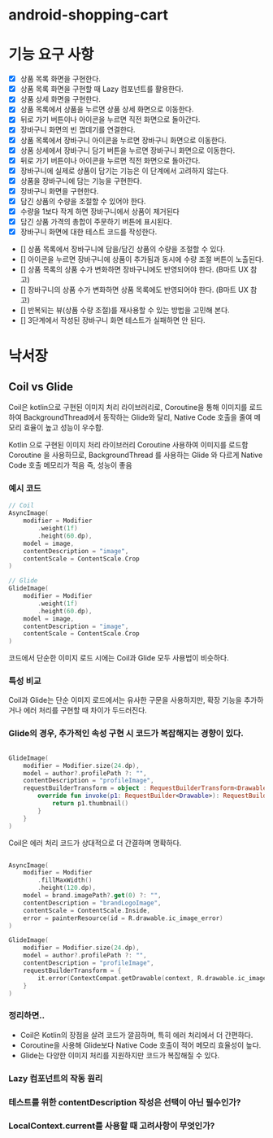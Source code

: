 # android-shopping-cart

# 기능 요구 사항

- [x] 상품 목록 화면을 구현한다.
- [x] 상품 목록 화면을 구현할 때 Lazy 컴포넌트를 활용한다.
- [x] 상품 상세 화면을 구현한다.
- [x] 상품 목록에서 상품을 누르면 상품 상세 화면으로 이동한다.
- [x] 뒤로 가기 버튼이나 아이콘을 누르면 직전 화면으로 돌아간다.
- [x] 장바구니 화면의 빈 껍데기를 연결한다.
- [x] 상품 목록에서 장바구니 아이콘을 누르면 장바구니 화면으로 이동한다.
- [x] 상품 상세에서 장바구니 담기 버튼을 누르면 장바구니 화면으로 이동한다.
- [x] 뒤로 가기 버튼이나 아이콘을 누르면 직전 화면으로 돌아간다.
- [x] 장바구니에 실제로 상품이 담기는 기능은 이 단계에서 고려하지 않는다.
- [x] 상품을 장바구니에 담는 기능을 구현한다.
- [x] 장바구니 화면을 구현한다.
- [x] 담긴 상품의 수량을 조절할 수 있어야 한다.
- [x] 수량을 1보다 작게 하면 장바구니에서 상품이 제거된다
- [x] 담긴 상품 가격의 총합이 주문하기 버튼에 표시된다.
- [x] 장바구니 화면에 대한 테스트 코드를 작성한다.
- [] 상품 목록에서 장바구니에 담을/담긴 상품의 수량을 조절할 수 있다.
- [] 아이콘을 누르면 장바구니에 상품이 추가됨과 동시에 수량 조절 버튼이 노출된다.
- [] 상품 목록의 상품 수가 변화하면 장바구니에도 반영되어야 한다. (B마트 UX 참고)
- [] 장바구니의 상품 수가 변화하면 상품 목록에도 반영되어야 한다. (B마트 UX 참고)
- [] 반복되는 뷰(상품 수량 조절)를 재사용할 수 있는 방법을 고민해 본다.
- [] 3단계에서 작성된 장바구니 화면 테스트가 실패하면 안 된다.

# 낙서장

## Coil vs Glide

Coil은 kotlin으로 구현된 이미지 처리 라이브러리로, Coroutine을 통해 이미지를 로드하여 
BackgroundThread에서 동작하는 Glide와 달리, Native Code 호출을 줄여 메모리 효율이 높고 성능이 우수함.

Kotlin 으로 구현된 이미지 처리 라이브러리
Coroutine 사용하여 이미지를 로드함
Coroutine 을 사용하므로, BackgroundThread 를 사용하는 Glide 와 다르게 Native Code 호출 메모리가 적음 즉, 성능이 좋음


### 예시 코드

```kotlin
// Coil
AsyncImage(
    modifier = Modifier
        .weight(1f)
        .height(60.dp),
    model = image,
    contentDescription = "image",
    contentScale = ContentScale.Crop
)

// Glide
GlideImage(
    modifier = Modifier
        .weight(1f)
        .height(60.dp),
    model = image,
    contentDescription = "image",
    contentScale = ContentScale.Crop
)
```

코드에서 단순한 이미지 로드 시에는 Coil과 Glide 모두 사용법이 비슷하다.

### 특성 비교

Coil과 Glide는 단순 이미지 로드에서는 유사한 구문을 사용하지만, 
확장 기능을 추가하거나 에러 처리를 구현할 때 차이가 두드러진다.

### Glide의 경우, 추가적인 속성 구현 시 코드가 복잡해지는 경향이 있다.


```kotlin

GlideImage(
    modifier = Modifier.size(24.dp),
    model = author?.profilePath ?: "",
    contentDescription = "profileImage",
    requestBuilderTransform = object : RequestBuilderTransform<Drawable> {
        override fun invoke(p1: RequestBuilder<Drawable>): RequestBuilder<Drawable> {
            return p1.thumbnail()
        }
    }
)
```
Coil은 에러 처리 코드가 상대적으로 더 간결하며 명확하다.

```kotlin

AsyncImage(
    modifier = Modifier
        .fillMaxWidth()
        .height(120.dp),
    model = brand.imagePath?.get(0) ?: "",
    contentDescription = "brandLogoImage",
    contentScale = ContentScale.Inside,
    error = painterResource(id = R.drawable.ic_image_error)
)

GlideImage(
    modifier = Modifier.size(24.dp),
    model = author?.profilePath ?: "",
    contentDescription = "profileImage",
    requestBuilderTransform = {
        it.error(ContextCompat.getDrawable(context, R.drawable.ic_image_error))
    }
)

```
### 정리하면.. 
- Coil은 Kotlin의 장점을 살려 코드가 깔끔하며, 특히 에러 처리에서 더 간편하다.
- Coroutine을 사용해 Glide보다 Native Code 호출이 적어 메모리 효율성이 높다.
- Glide는 다양한 이미지 처리를 지원하지만 코드가 복잡해질 수 있다.



### Lazy 컴포넌트의 작동 원리

### 테스트를 위한 contentDescription 작성은 선택이 아닌 필수인가?

### LocalContext.current를 사용할 때 고려사항이 무엇인가?
